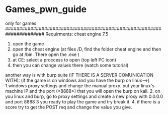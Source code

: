 # Games_pwn_guide
only for games
######################################################################
Requirments: cheat engine 7.5


1. open the game
2. open the cheat engine (at files /D, find the folder cheat engine and then go at /bin. There open the .exe )
3. at CE: select a proccess to open (top left PC icon)
4. then you can change values there (watch some tutorial)





another way is with burp suite (IF THERE IS A SERVER COMUNICATION WITH):
(if the game is on windows and you have the burp on linux-->)
1.windows proxy settings and change the manual proxy. put your linux's machine IP and the port (<8888>) that you will open the burp on kali.
2. on you linux and burp, go to proxy settings and create a new proxy with 0.0.0.0 and port 8888
3 you ready to play the game and try break it.
4. if there is a score try to get the POST req and change the value you give.
